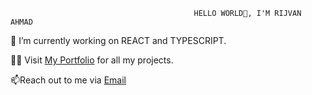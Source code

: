                                              HELLO WORLD👋, I'M RIJVAN AHMAD


🔭 I’m currently working on REACT and TYPESCRIPT.

👨‍💻 Visit <a href="https://rijvan-ahmad.onrender.com/" target="_blank">My Portfolio</a> for all my projects.

📫Reach out to me via <a href="mailto:rijvanahmad1382001@gmail.com">Email</a>
